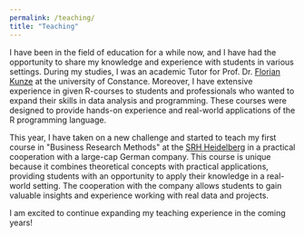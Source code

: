 ```yaml
---
permalink: /teaching/
title: "Teaching"
---
```


I have been in the field of education for a while now, and I have had the opportunity to share my knowledge and experience with students in various settings. During my studies, I was an academic Tutor for Prof. Dr. [Florian Kunze]("https://www.polver.uni-konstanz.de/kunze/") at the university of Constance. Moreover, I have extensive experience in given R-courses to students and professionals who wanted to expand their skills in data analysis and programming. These courses were designed to provide hands-on experience and real-world applications of the R programming language.

This year, I have taken on a new challenge and started to teach my first course in "Business Research Methods" at the [SRH Heidelberg]("https://www.srh-hochschule-heidelberg.de/") in a practical cooperation with a large-cap German company. This course is unique because it combines theoretical concepts with practical applications, providing students with an opportunity to apply their knowledge in a real-world setting. The cooperation with the company allows students to gain valuable insights and experience working with real data and projects.

I am excited to continue expanding my teaching experience in the coming years!